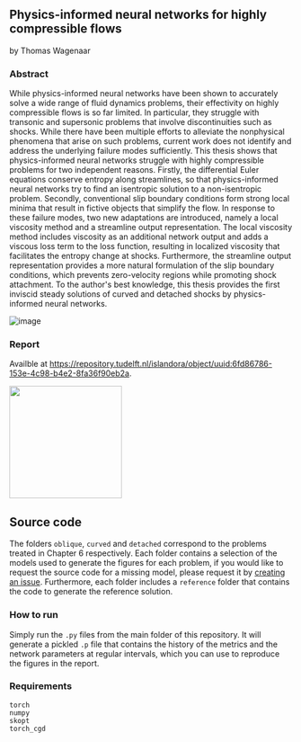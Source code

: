 ## Physics-informed neural networks for highly compressible flows

by Thomas Wagenaar

### Abstract
While physics-informed neural networks have been shown to accurately solve a wide range of fluid dynamics problems, their effectivity on highly compressible flows is so far limited. In particular, they struggle with transonic and supersonic problems that involve discontinuities such as shocks. While there have been multiple efforts to alleviate the nonphysical phenomena that arise on such problems, current work does not identify and address the underlying failure modes sufficiently. This thesis shows that physics-informed neural networks struggle with highly compressible problems for two independent reasons. Firstly, the differential Euler equations conserve entropy along streamlines, so that physics-informed neural networks try to find an isentropic solution to a non-isentropic problem. Secondly, conventional slip boundary conditions form strong local minima that result in fictive objects that simplify the flow. In response to these failure modes, two new adaptations are introduced, namely a local viscosity method and a streamline output representation. The local viscosity method includes viscosity as an additional network output and adds a viscous loss term to the loss function, resulting in localized viscosity that facilitates the entropy change at shocks. Furthermore, the streamline output representation provides a more natural formulation of the slip boundary conditions, which prevents zero-velocity regions while promoting shock attachment. To the author's best knowledge, this thesis provides the first inviscid steady solutions of curved and detached shocks by physics-informed neural networks.

![image](https://github.com/wagenaartje/pinn4hcf/assets/10946322/6a1ffec7-4253-4892-b3a8-df43bb546b62)

### Report
Availble at https://repository.tudelft.nl/islandora/object/uuid:6fd86786-153e-4c98-b4e2-8fa36f90eb2a. 

[<img src="https://github.com/wagenaartje/pinn4hcf/assets/10946322/d745dcea-14a0-4481-bf86-631f5335023d" width="200">](https://repository.tudelft.nl/islandora/object/uuid:6fd86786-153e-4c98-b4e2-8fa36f90eb2a)


## Source code
The folders `oblique`, `curved` and `detached` correspond to the problems treated in Chapter 6 respectively. Each folder contains a selection of the models used to generate the figures for each problem, if you would like to request the source code for a missing model, please request it by [creating an issue](https://github.com/wagenaartje/pinn4hcf/issues). Furthermore, each folder includes a `reference` folder that contains the code to generate the reference solution. 

### How to run
Simply run the `.py` files from the main folder of this repository. It will generate a pickled `.p` file that contains the history of the metrics and the network parameters at regular intervals, which you can use to reproduce the figures in the report. 

### Requirements
```
torch
numpy
skopt
torch_cgd
```
